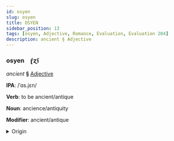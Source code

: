 ```yaml
---
id: osyen
slug: osyen
title: OSYEN
sidebar_position: 13
tags: [osyen, Adjective, Romance, Evaluation, Evaluation 204]
description: ancient § Adjective
---
```


### osyen&emsp;<span kind="abugida">ɽ́ɀ̃ɿ</span>

*ancient* **§** [Adjective](../../tags/Adjective)

**IPA**: /ˈɑs.jɛn/

**Verb**: to be ancient/antique

**Noun**: ancience/antiquity

**Modifier**: ancient/antique

<details>
    <summary>Origin</summary>
    French ancien /ɑ̃.sjɛ̃/<br/>
    <em>Romance Language Family</em>
</details>